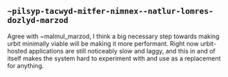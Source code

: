 ## `~pilsyp-tacwyd-mitfer-nimnex--natlur-lomres-dozlyd-marzod`
Agree with ~malmul_marzod, I think a big necessary step towards making urbit minimally viable will be making it more performant. Right now urbit-hosted applications are still noticeably slow and laggy, and this in and of itself makes the system hard to experiment with and use as a replacement for anything.